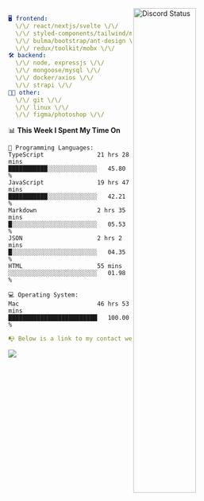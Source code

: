 
<a href="https://discord.com/users/279302975371870218" target="_blank">
    <img width="50%" align="right" alt="Discord Status" src="https://lanyard.cnrad.dev/api/279302975371870218?bg=161B22&borderRadius=5px%205px%200%200&hideTimestamp=true&idleMessage=Just%20chillin%27%20at%20the%20moment&animated=true">
</a>

```yaml
🖥️ frontend: 
  \/\/ react/nextjs/svelte \/\/
  \/\/ styled-components/tailwind/mui/
  \/\/ bulma/bootstrap/ant-design \/\/
  \/\/ redux/toolkit/mobx \/\/
🛠 backend: 
  \/\/ node, expressjs \/\/
  \/\/ mongoose/mysql \/\/
  \/\/ docker/axios \/\/
  \/\/ strapi \/\/
👨‍💻 other: 
  \/\/ git \/\/ 
  \/\/ linux \/\/
  \/\/ figma/photoshop \/\/
```
<!--START_SECTION:waka-->
📊 **This Week I Spent My Time On** 

```text
💬 Programming Languages: 
TypeScript               21 hrs 28 mins      ███████████░░░░░░░░░░░░░░   45.80 % 
JavaScript               19 hrs 47 mins      ███████████░░░░░░░░░░░░░░   42.21 % 
Markdown                 2 hrs 35 mins       █░░░░░░░░░░░░░░░░░░░░░░░░   05.53 % 
JSON                     2 hrs 2 mins        █░░░░░░░░░░░░░░░░░░░░░░░░   04.35 % 
HTML                     55 mins             ░░░░░░░░░░░░░░░░░░░░░░░░░   01.98 % 

💻 Operating System: 
Mac                      46 hrs 53 mins      █████████████████████████   100.00 % 
```


<!--END_SECTION:waka-->
```yaml
📭 Below is a link to my contact website 
```
<a href="https://mxns.xyz" target="_black"> <img src="https://img.shields.io/badge/website-161B22?style=for-the-badge&logo=About.me&logoColor=white"></img> <a/>
